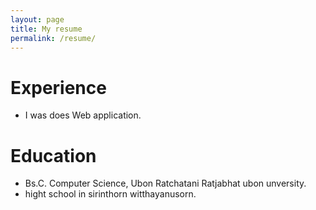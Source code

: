 ```yaml
---
layout: page
title: My resume
permalink: /resume/
---
```

# Experience
- I was does Web application.
# Education
- Bs.C. Computer Science, Ubon Ratchatani Ratjabhat ubon unversity.
- hight school in sirinthorn witthayanusorn.


